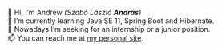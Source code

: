 👋 Hi, I’m Andrew *(Szabó László **András**)*  
🌱 I’m currently learning Java SE 11, Spring Boot and Hibernate.  
👀 Nowadays I’m seeking for an internship or a junior position.    
📫 You can reach me at [my personal site](https://zza.hu).  

